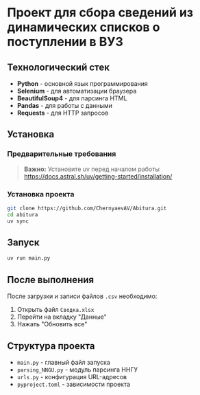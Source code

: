 # Проект для сбора сведений из динамических списков о поступлении в ВУЗ

## Технологический стек

- **Python** - основной язык программирования
- **Selenium** - для автоматизации браузера
- **BeautifulSoup4** - для парсинга HTML
- **Pandas** - для работы с данными
- **Requests** - для HTTP запросов

## Установка

### Предварительные требования

> **Важно:** Установите uv перед началом работы  
> https://docs.astral.sh/uv/getting-started/installation/

### Установка проекта

```bash
git clone https://github.com/ChernyaevAV/Abitura.git
cd abitura
uv sync
```

## Запуск

```bash
uv run main.py
```

## После выполнения

После загрузки и записи файлов `.csv` необходимо:

1. Открыть файл `Сводка.xlsx`
2. Перейти на вкладку "Данные"
3. Нажать "Обновить все"

## Структура проекта

- `main.py` - главный файл запуска
- `parsing_NNGU.py` - модуль парсинга ННГУ
- `urls.py` - конфигурация URL-адресов
- `pyproject.toml` - зависимости проекта